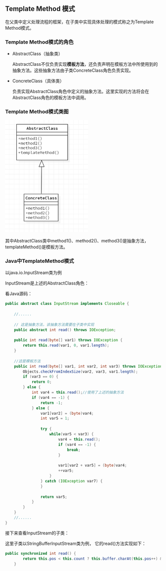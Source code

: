 ## Template Method 模式

在父类中定义处理流程的框架，在子类中实现具体处理的模式称之为Template Method模式。

### Template Method模式的角色

- AbstractClass（抽象类）

  AbstractClass不仅负责实现**模板方法**，还负责声明在模板方法中所使用到的抽象方法。这些抽象方法由子类ConcreteClass角色负责实现。

- ConcreteClass（具体类）

  负责实现AbstractClass角色中定义的抽象方法。这里实现的方法将会在AbstractClass角色的模板方法中调用。

### Template Method模式类图

<img src="images/1572790209799.png" alt="1572790209799" style="zoom:67%;" />



其中AbstractClass类中method1()、method2()、method3()是抽象方法， templateMethod()是模板方法。

### Java中TemplateMethod模式

以java.io.InputStream类为例

InputStream是上述的AbstractClass角色：

看Java源码：

```java
public abstract class InputStream implements Closeable {
    
    //......
    
    // 这是抽象方法，该抽象方法需要在子类中实现
    public abstract int read() throws IOException;

    public int read(byte[] var1) throws IOException {
        return this.read(var1, 0, var1.length);
    }

    //这是模板方法
    public int read(byte[] var1, int var2, int var3) throws IOException {
        Objects.checkFromIndexSize(var2, var3, var1.length);
        if (var3 == 0) {
            return 0;
        } else {
            int var4 = this.read();//使用了上述的抽象方法
            if (var4 == -1) {
                return -1;
            } else {
                var1[var2] = (byte)var4;
                int var5 = 1;

                try {
                    while(var5 < var3) {
                        var4 = this.read();
                        if (var4 == -1) {
                            break;
                        }

                        var1[var2 + var5] = (byte)var4;
                        ++var5;
                    }
                } catch (IOException var7) {
                }

                return var5;
            }
        }
    }
    //......
}
```



接下来查看InputStream的子类：

这里子类以StringBufferInputStream类为例， 它的read()方法实现如下：

```java
public synchronized int read() {
        return this.pos < this.count ? this.buffer.charAt(this.pos++) & 255 : -1;
    }
```



